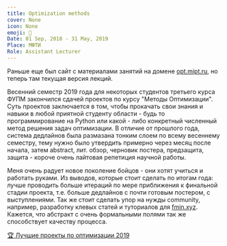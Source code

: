 ```yaml
---
title: Optimization methods
cover: None
icon: None
emoji: 🚁
Date: 01 Sep, 2018 - 31 May, 2019
Place: МФТИ
Role: Assistant Lecturer
---
```


Раньше еще был сайт с материалами занятий на домене [opt.mipt.ru](http://opt.mipt.ru/), но теперь там текущая версия лекций.

Весенний семестр 2019 года для некоторых студентов третьего курса ФУПМ закончился сдачей проектов по курсу "Методы Оптимизации". Суть проектов заключается в том, чтобы прокачать свои знания и навыки в любой приятной студенту области - будь то программирование на Python или какой - либо конкретный численный метод решения задач оптимизации. В отличие от прошлого года, система дедлайнов была размазана тонким слоем по всему весеннему семестру, тему нужно было утвердить примерно через месяц после начала, затем abstract, лит. обзор, черновик постера, предзащита, защита - короче очень лайтовая репетиция научной работы.

Меня очень радует новое поколение бойцов - они хотят учиться и работать руками. Из выводов, которые стоит сделать по итогам года: лучше проводить больше итераций по мере приближения к финальной стадии проекта, т.е. больше дедлайнов с почти готовым постером, с выступлениями. Так же стоит сделать упор на нужды community, например, разработку клевых статей и туториалов для [fmin.xyz](https://fmin.xyz/). Кажется, что абстракт с очень формальными полями так же способствует качеству процесса.

[🏆 Лучшие проекты по оптимизации 2019](https://merkulov.top/Teaching/Optimization_methods/Optimization_methods___/Лучшие_проекты_по_оптимизации_2019)
